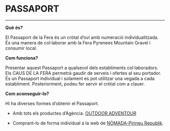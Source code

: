 # PASSAPORT

---

**Què és?**

El Passaport de la Fera és un cròtal d’oví amb numeració individualitzada.
És una manera de col·laborar amb la Fera Pyrenees Mountain Gravel i consumir local.

**Com funciona?**

Presentar aquest Passaport a qualsevol dels establiments col·laboradors. Els CAUS DE LA FERA permetrà gaudir de serveis i ofertes al seu portador.
És un Passaport individual i solament es pot utilitzar una vegada a cada establiment.
Posteriorment, podeu fer servir el cròtal com a clauer.

**Com aconseguir-lo?**

Hi ha diverses formes d’obtenir el Passaport.

- Amb tots els productes d’Agència. [OUTDOOR ADVENTOUR](https://ca.outdooradventour.com/tours/fera-pyrenees-mountain-gravel)

- Comprant-lo de forma individual a la web de [NÒMADA-Pirineu Republik](https://www.nomadapirineu.com/fera/).
